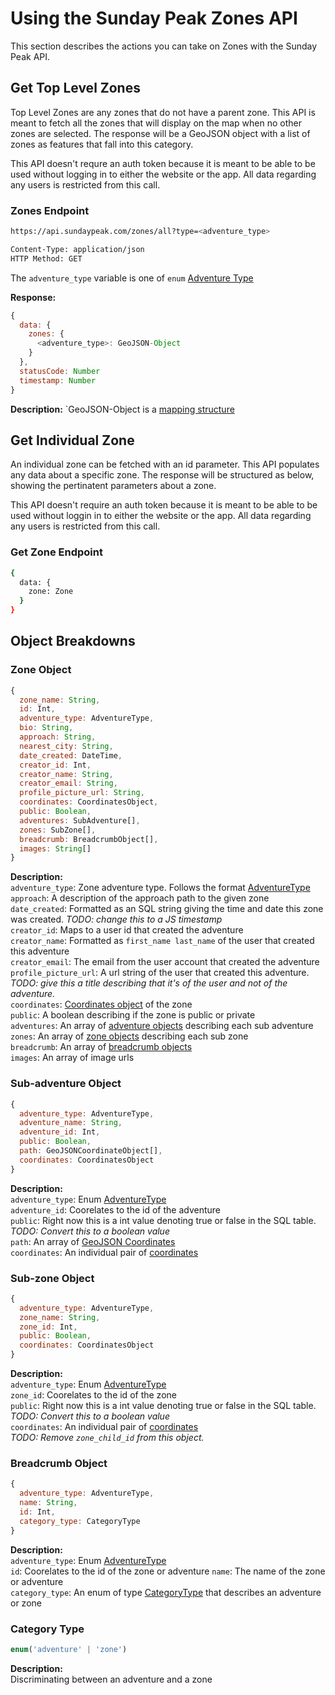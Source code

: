 # Using the Sunday Peak Zones API

This section describes the actions you can take on Zones with the Sunday Peak API.

## Get Top Level Zones

Top Level Zones are any zones that do not have a parent zone. This API is meant to fetch all the zones that will display on the map when no other zones are selected. The response will be a GeoJSON object with a list of zones as features that fall into this category.

This API doesn't requre an auth token because it is meant to be able to be used without logging in to either the website or the app. All data regarding any users is restricted from this call.

### Zones Endpoint
```bash
https://api.sundaypeak.com/zones/all?type=<adventure_type>

Content-Type: application/json
HTTP Method: GET
```

The `adventure_type` variable is one of `enum` [Adventure Type](https://github.com/amaclean2/Rivers/blob/main/APIDocs/Adventures.md#adventuretype)

**Response:**
```javascript
{
  data: {
    zones: {
      <adventure_type>: GeoJSON-Object
    }
  },
  statusCode: Number
  timestamp: Number
}
```

**Description:**
`GeoJSON-Object is a [mapping structure](https://github.com/amaclean2/Rivers/blob/main/APIDocs/Adventures.md#geojson-object)

## Get Individual Zone

An individual zone can be fetched with an id parameter. This API populates any data about a specific zone. The response will be structured as below, showing the pertinatent parameters about a zone.

This API doesn't require an auth token because it is meant to be able to be used without loggin in to either the website or the app. All data regarding any users is restricted from this call.

### Get Zone Endpoint
```bash
{
  data: {
    zone: Zone
  }
}
```

## Object Breakdowns

### Zone Object
```javascript
{
  zone_name: String,
  id: Int,
  adventure_type: AdventureType,
  bio: String,
  approach: String,
  nearest_city: String,
  date_created: DateTime,
  creator_id: Int,
  creator_name: String,
  creator_email: String,
  profile_picture_url: String,
  coordinates: CoordinatesObject,
  public: Boolean,
  adventures: SubAdventure[],
  zones: SubZone[],
  breadcrumb: BreadcrumbObject[],
  images: String[]
}
```

**Description:**  
`adventure_type`: Zone adventure type. Follows the format [AdventureType](https://github.com/amaclean2/Rivers/blob/main/APIDocs/Adventures.md#adventuretype)
`approach`: A description of the approach path to the given zone  
`date_created`: Formatted as an SQL string giving the time and date this zone was created. *TODO: change this to a JS timestamp*  
`creator_id`: Maps to a user id that created the adventure  
`creator_name`: Formatted as `first_name last_name` of the user that created this adventure  
`creator_email`: The email from the user account that created the adventure  
`profile_picture_url`: A url string of the user that created this adventure. *TODO: give this a title describing that it's of the user and not of the adventure.*  
`coordinates`: [Coordinates object](https://github.com/amaclean2/Rivers/blob/main/APIDocs/Adventures.md#coordinates-object) of the zone  
`public`: A boolean describing if the zone is public or private  
`adventures`: An array of [adventure objects](#sub-adventure-object) describing each sub adventure  
`zones`: An array of [zone objects](#sub-zone-object) describing each sub zone  
`breadcrumb`: An array of [breadcrumb objects](#breadcrumb-object)  
`images`: An array of image urls  

### Sub-adventure Object
```javascript
{
  adventure_type: AdventureType,
  adventure_name: String,
  adventure_id: Int,
  public: Boolean,
  path: GeoJSONCoordinateObject[],
  coordinates: CoordinatesObject
}
```

**Description:**  
`adventure_type`: Enum [AdventureType](https://github.com/amaclean2/Rivers/blob/main/APIDocs/Adventures.md#adventuretype)  
`adventure_id`: Coorelates to the id of the adventure  
`public`: Right now this is a int value denoting true or false in the SQL table. *TODO: Convert this to a boolean value*  
`path`: An array of [GeoJSON Coordinates](https://github.com/amaclean2/Rivers/blob/main/APIDocs/Adventures.md#geojson-coordinates-object)  
`coordinates`: An individual pair of [coordinates](https://github.com/amaclean2/Rivers/blob/main/APIDocs/Adventures.md#coordinates-object)  

### Sub-zone Object
```javascript
{
  adventure_type: AdventureType,
  zone_name: String,
  zone_id: Int,
  public: Boolean,
  coordinates: CoordinatesObject
}
```

**Description:**  
`adventure_type`: Enum [AdventureType](https://github.com/amaclean2/Rivers/blob/main/APIDocs/Adventures.md#adventuretype)  
`zone_id`: Coorelates to the id of the zone  
`public`: Right now this is a int value denoting true or false in the SQL table. *TODO: Convert this to a boolean value*  
`coordinates`: An individual pair of [coordinates](https://github.com/amaclean2/Rivers/blob/main/APIDocs/Adventures.md#coordinates-object)  
*TODO: Remove `zone_child_id` from this object.*  

### Breadcrumb Object
```javascript
{
  adventure_type: AdventureType,
  name: String,
  id: Int,
  category_type: CategoryType
}
```

**Description:**  
`adventure_type`: Enum [AdventureType](https://github.com/amaclean2/Rivers/blob/main/APIDocs/Adventures.md#adventuretype)  
`id`: Coorelates to the id of the zone or adventure 
`name`: The name of the zone or adventure  
`category_type`: An enum of type [CategoryType](#category-type) that describes an adventure or zone

### Category Type
```javascript
enum('adventure' | 'zone')
```

**Description:**  
Discriminating between an adventure and a zone
